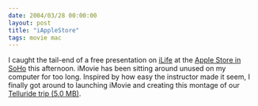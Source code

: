 ```yaml
---
date: 2004/03/28 00:00:00
layout: post
title: "iAppleStore"
tags: movie mac
---
```


I caught the tail-end of a free presentation on [iLife](http://www.apple.com/ilife/) at the [Apple Store in SoHo](http://www.apple.com/retail/soho/) this afternoon. iMovie has been sitting around unused on my computer for too long. Inspired by how easy the instructor made it seem, I finally got around to launching iMovie and creating this montage of our [Telluride trip (5.0 MB)](http://kurup.org/files/telluride.mov).
